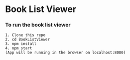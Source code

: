 # Book List Viewer

### To run the book list viewer

```
1. Clone this repo
2. cd BookListViewer
3. npm install
4. npm start
(App will be running in the browser on localhost:8080)
```
